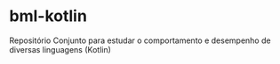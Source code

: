 # bml-kotlin
Repositório Conjunto para estudar o comportamento e desempenho de diversas linguagens (Kotlin)
